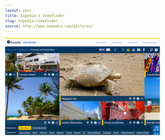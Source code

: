 ```yaml
---
layout: post
title: Expedia's Viewfinder
slug: expedia-viewfinder
source: http://www.expedia.com/pictures/
---
```


<img src="/screenshots/expedia-viewfinder.png" alt="Expedia's Viewfinder">
